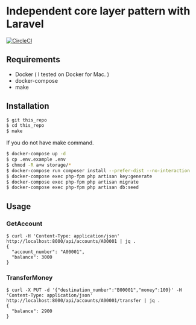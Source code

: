 # Independent core layer pattern with Laravel

[![CircleCI](https://circleci.com/gh/shin1x1/independent-core-layer-laravel.svg?style=svg)](https://circleci.com/gh/shin1x1/independent-core-layer-laravel)

## Requirements

* Docker ( I tested on Docker for Mac. )
* docker-compose
* make

## Installation

```bash
$ git this_repo
$ cd this_repo
$ make
```

If you do not have make command.

```bash
$ docker-compose up -d
$ cp .env.example .env
$ chmod -R a+w storage/*
$ docker-compose run composer install --prefer-dist --no-interaction
$ docker-compose exec php-fpm php artisan key:generate
$ docker-compose exec php-fpm php artisan migrate
$ docker-compose exec php-fpm php artisan db:seed
```

## Usage

### GetAccount

```
$ curl -H 'Content-Type: application/json' http://localhost:8000/api/accounts/A00001 | jq .
{
  "account_number": "A00001",
  "balance": 3000
}
```

### TransferMoney

```
$ curl -X PUT -d '{"destination_number":"B00001","money":100}' -H 'Content-Type: application/json' http://localhost:8000/api/accounts/A00001/transfer | jq .
{
  "balance": 2900
}
```

